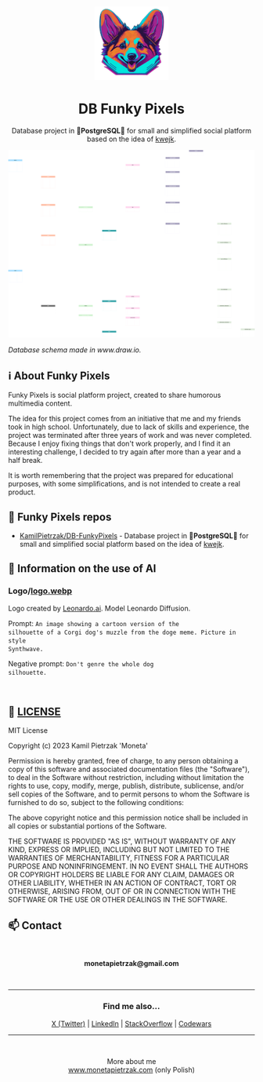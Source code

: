 <p align="center">
  <img src="logo.webp" alt="Funky Pixels logo." height=150 width=150>
</p>
<h1 align="center">DB Funky Pixels</h1>
<p align="center">
  Database project in <b>🐘PostgreSQL🐘</b> for small and simplified social platform based on the idea of <a href="https://kwejk.pl/" alt="Link to kwejk.pl.">kwejk</a>.
</p>

<p align="center">
  <img src="db-diagram.svg" alt="Database schema made in www.draw.io">
</p>
<p><i>Database schema made in www.draw.io.</i></p>

<h2>ℹ️ About Funky Pixels</h2>
<p>Funky Pixels is social platform project, created to share humorous multimedia content.

The idea for this project comes from an initiative that me and my friends took in high school. Unfortunately, due to lack of skills and experience, the project was terminated after three years of work and was never completed. Because I enjoy fixing things that don't work properly, and I find it an interesting challenge, I decided to try again after more than a year and a half break.

It is worth remembering that the project was prepared for educational purposes, with some simplifications, and is not intended to create a real product.</p>

<h2>💾 Funky Pixels repos</h2>
<ul>
  <li><a href="https://github.com/KamilPietrzak/DB-FunkyPixels" alt="Link to repo with a database.">KamilPietrzak/DB-FunkyPixels</a> - Database project in <b>🐘PostgreSQL🐘</b> for small and simplified social platform based on the idea of <a href="https://kwejk.pl/" alt="Link to kwejk.pl.">kwejk</a>.</li>
</ul>

<h2>🤖 Information on the use of AI</h2>
<h3>Logo/<a href="logo.webp" alt="Link to logo.webp file.">logo.webp</a></p></h3>
<p>Logo created by <a href="https://app.leonardo.ai" alt="Link to Leonardo.ai.">Leonardo.ai</a>. Model Leonardo Diffusion.
  
<span>Prompt:</span>
<code>An image showing a cartoon version of the silhouette of a Corgi dog's muzzle from the doge meme. Picture in style Synthwave.</code>

<span>Negative prompt:</span>
<code>Don't genre the whole dog silhouette.</code>

<br>
<h2>📜 <a href="LICENSE">LICENSE</a></h2>
<p>
MIT License

Copyright (c) 2023 Kamil Pietrzak 'Moneta'

Permission is hereby granted, free of charge, to any person obtaining a copy
of this software and associated documentation files (the "Software"), to deal
in the Software without restriction, including without limitation the rights
to use, copy, modify, merge, publish, distribute, sublicense, and/or sell
copies of the Software, and to permit persons to whom the Software is
furnished to do so, subject to the following conditions:

The above copyright notice and this permission notice shall be included in all
copies or substantial portions of the Software.

THE SOFTWARE IS PROVIDED "AS IS", WITHOUT WARRANTY OF ANY KIND, EXPRESS OR
IMPLIED, INCLUDING BUT NOT LIMITED TO THE WARRANTIES OF MERCHANTABILITY,
FITNESS FOR A PARTICULAR PURPOSE AND NONINFRINGEMENT. IN NO EVENT SHALL THE
AUTHORS OR COPYRIGHT HOLDERS BE LIABLE FOR ANY CLAIM, DAMAGES OR OTHER
LIABILITY, WHETHER IN AN ACTION OF CONTRACT, TORT OR OTHERWISE, ARISING FROM,
OUT OF OR IN CONNECTION WITH THE SOFTWARE OR THE USE OR OTHER DEALINGS IN THE
SOFTWARE.
</p>

<h2>📫 Contact</h2>
<br>
<p align="center"><b>monetapietrzak@gmail.com</b></p>
<br>
<hr>
<h3 align="center">Find me also...</h3>
<p align="center">
  <a href="https://twitter.com/Moneta_Pietrzak" alt="Link to profile Kamil Pietrzak 'Moneta' in X (Twitter).">X (Twitter)</a> |
  <a href="https://www.linkedin.com/in/kamil-pietrzak-wroc/" alt="Link to profile Kamil Pietrzak 'Moneta' in LinkedIn.">LinkedIn</a> |
  <a href="https://stackoverflow.com/users/10077312/kamil-pietrzak-moneta" alt="Link to profile Kamil Pietrzak 'Moneta' in StackOverflow.">StackOverflow</a> |
  <a href="https://www.codewars.com/users/Moneta-Pietrzak" alt="Link to profile Kamil Pietrzak 'Moneta' in Codewars.">Codewars</a>
</p>
<hr>
<br>
<p align="center">More about me<br><a href="https://www.monetapietrzak.com/" alt="Link to Kamil pietrzak 'Moneta' site.">www.monetapietrzak.com</a> (only Polish)</p>
